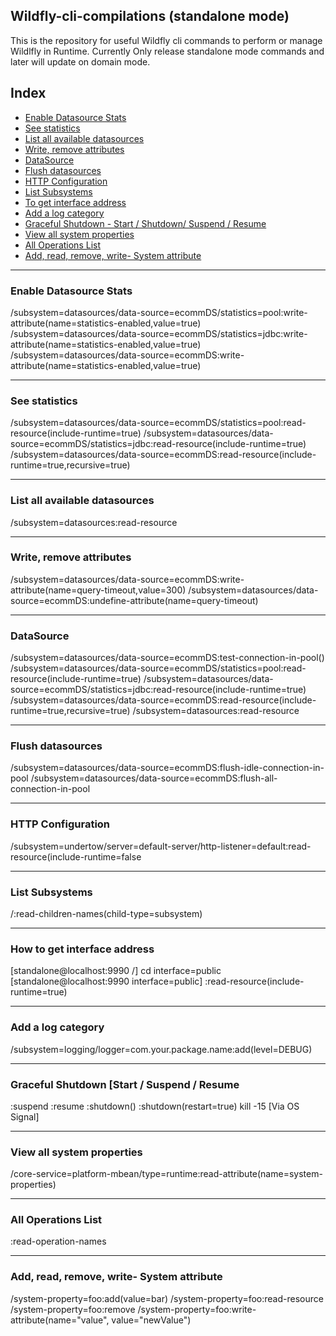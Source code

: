 ## Wildfly-cli-compilations (standalone mode)
This is the repository for useful Wildfly cli commands to perform or manage Wildlfly in Runtime. Currently Only release standalone mode commands and later will update on domain mode.

## Index
- [Enable Datasource Stats](https://github.com/pramod-yaadv/wildfly-cli-compilations/blob/main/README.md#enable-datasource-stats)
- [See statistics](https://github.com/pramod-yaadv/wildfly-cli-compilations/blob/main/README.md#see-statistics)
- [List all available datasources](https://github.com/pramod-yaadv/wildfly-cli-compilations/blob/main/README.md#list-all-available-datasources)
- [Write, remove attributes](https://github.com/pramod-yaadv/wildfly-cli-compilations/blob/main/README.md#write-remove-attributes)
- [DataSource](https://github.com/pramod-yaadv/wildfly-cli-compilations/blob/main/README.md#datasource)
- [Flush datasources](https://github.com/pramod-yaadv/wildfly-cli-compilations/blob/main/README.md#flush-datasources)
- [HTTP Configuration](https://github.com/pramod-yaadv/wildfly-cli-compilations/blob/main/README.md#http-configuration)
- [List Subsystems](https://github.com/pramod-yaadv/wildfly-cli-compilations/blob/main/README.md#list-subsystems)
- [To get interface address](https://github.com/pramod-yaadv/wildfly-cli-compilations/blob/main/README.md#how-to-get-interface-address)
- [Add a log category](https://github.com/pramod-yaadv/wildfly-cli-compilations/blob/main/README.md#add-a-log-category)
- [Graceful Shutdown - Start / Shutdown/ Suspend / Resume](https://github.com/pramod-yaadv/wildfly-cli-compilations/blob/main/README.md#graceful-shutdown-start--suspend--resume)
- [View all system properties](https://github.com/pramod-yaadv/wildfly-cli-compilations/blob/main/README.md#view-all-system-properties)
- [All Operations List](https://github.com/pramod-yaadv/wildfly-cli-compilations/blob/main/README.md#all-operations-list)
- [Add, read, remove, write- System attribute](https://github.com/pramod-yaadv/wildfly-cli-compilations/blob/main/README.md#add-read-remove-write--system-attribute)

******

### Enable Datasource Stats 
/subsystem=datasources/data-source=ecommDS/statistics=pool:write-attribute(name=statistics-enabled,value=true)
/subsystem=datasources/data-source=ecommDS/statistics=jdbc:write-attribute(name=statistics-enabled,value=true)
/subsystem=datasources/data-source=ecommDS:write-attribute(name=statistics-enabled,value=true)

---

### See statistics
/subsystem=datasources/data-source=ecommDS/statistics=pool:read-resource(include-runtime=true)
/subsystem=datasources/data-source=ecommDS/statistics=jdbc:read-resource(include-runtime=true)
/subsystem=datasources/data-source=ecommDS:read-resource(include-runtime=true,recursive=true)

---

### List all available datasources
/subsystem=datasources:read-resource

---

### Write, remove attributes
/subsystem=datasources/data-source=ecommDS:write-attribute(name=query-timeout,value=300)
/subsystem=datasources/data-source=ecommDS:undefine-attribute(name=query-timeout)

---

### DataSource
/subsystem=datasources/data-source=ecommDS:test-connection-in-pool()
/subsystem=datasources/data-source=ecommDS/statistics=pool:read-resource(include-runtime=true)
/subsystem=datasources/data-source=ecommDS/statistics=jdbc:read-resource(include-runtime=true)
/subsystem=datasources/data-source=ecommDS:read-resource(include-runtime=true,recursive=true)
/subsystem=datasources:read-resource

---

### Flush datasources
/subsystem=datasources/data-source=ecommDS:flush-idle-connection-in-pool
/subsystem=datasources/data-source=ecommDS:flush-all-connection-in-pool

---

### HTTP Configuration
/subsystem=undertow/server=default-server/http-listener=default:read-resource(include-runtime=false

---

### List Subsystems
/:read-children-names(child-type=subsystem)

---

### How to get interface address
[standalone@localhost:9990 /] cd interface=public
[standalone@localhost:9990 interface=public] :read-resource(include-runtime=true)

---

### Add a log category
/subsystem=logging/logger=com.your.package.name:add(level=DEBUG)

---

### Graceful Shutdown [Start / Suspend / Resume
:suspend
:resume
:shutdown()
:shutdown(restart=true)
kill -15 <pid> [Via OS Signal]

---

### View all system properties
/core-service=platform-mbean/type=runtime:read-attribute(name=system-properties)

---

### All Operations List 
:read-operation-names  

---

### Add, read, remove, write- System attribute 
/system-property=foo:add(value=bar)
/system-property=foo:read-resource
/system-property=foo:remove
/system-property=foo:write-attribute(name="value", value="newValue")
